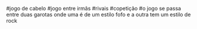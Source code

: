 #jogo de cabelo
#jogo entre irmãs
#rivais
#copetição
#o jogo se passa entre duas garotas onde uma é de um estilo fofo e a outra tem um estilo de rock
